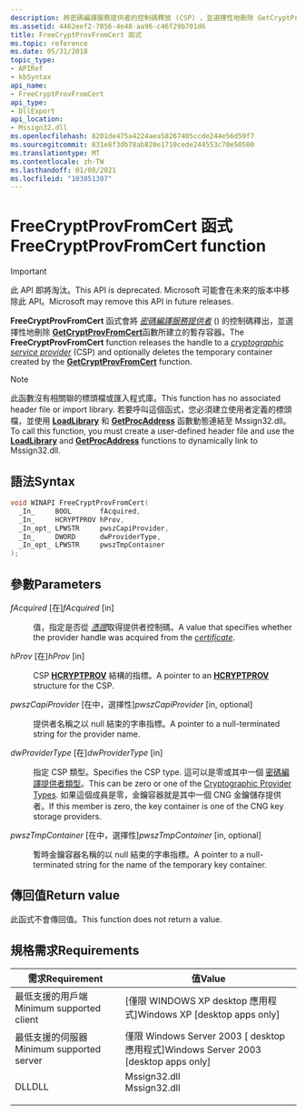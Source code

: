 ```yaml
---
description: 將密碼編譯服務提供者的控制碼釋放 (CSP) ，並選擇性地刪除 GetCryptProvFromCert 函式所建立的暫存容器。
ms.assetid: 4462eef2-7056-4e48-aa96-c46f29b701d6
title: FreeCryptProvFromCert 函式
ms.topic: reference
ms.date: 05/31/2018
topic_type:
- APIRef
- kbSyntax
api_name:
- FreeCryptProvFromCert
api_type:
- DllExport
api_location:
- Mssign32.dll
ms.openlocfilehash: 8201de475a4224aea58267405ccde244e56d59f7
ms.sourcegitcommit: 831e8f3db78ab820e1710cede244553c70e50500
ms.translationtype: MT
ms.contentlocale: zh-TW
ms.lasthandoff: 01/08/2021
ms.locfileid: "103851307"
---
```

# <a name="freecryptprovfromcert-function"></a><span data-ttu-id="97a33-103">FreeCryptProvFromCert 函式</span><span class="sxs-lookup"><span data-stu-id="97a33-103">FreeCryptProvFromCert function</span></span>

> [!IMPORTANT]
> <span data-ttu-id="97a33-104">此 API 即將淘汰。</span><span class="sxs-lookup"><span data-stu-id="97a33-104">This API is deprecated.</span></span> <span data-ttu-id="97a33-105">Microsoft 可能會在未來的版本中移除此 API。</span><span class="sxs-lookup"><span data-stu-id="97a33-105">Microsoft may remove this API in future releases.</span></span>

 

<span data-ttu-id="97a33-106">**FreeCryptProvFromCert** 函式會將 [*密碼編譯服務提供者*](../secgloss/c-gly.md) () 的控制碼釋出，並選擇性地刪除 [**GetCryptProvFromCert**](getcryptprovfromcert.md)函數所建立的暫存容器。</span><span class="sxs-lookup"><span data-stu-id="97a33-106">The **FreeCryptProvFromCert** function releases the handle to a [*cryptographic service provider*](../secgloss/c-gly.md) (CSP) and optionally deletes the temporary container created by the [**GetCryptProvFromCert**](getcryptprovfromcert.md) function.</span></span>

> [!Note]  
> <span data-ttu-id="97a33-107">此函數沒有相關聯的標頭檔或匯入程式庫。</span><span class="sxs-lookup"><span data-stu-id="97a33-107">This function has no associated header file or import library.</span></span> <span data-ttu-id="97a33-108">若要呼叫這個函式，您必須建立使用者定義的標頭檔，並使用 [**LoadLibrary**](/windows/win32/api/libloaderapi/nf-libloaderapi-loadlibrarya) 和 [**GetProcAddress**](/windows/win32/api/libloaderapi/nf-libloaderapi-getprocaddress) 函數動態連結至 Mssign32.dll。</span><span class="sxs-lookup"><span data-stu-id="97a33-108">To call this function, you must create a user-defined header file and use the [**LoadLibrary**](/windows/win32/api/libloaderapi/nf-libloaderapi-loadlibrarya) and [**GetProcAddress**](/windows/win32/api/libloaderapi/nf-libloaderapi-getprocaddress) functions to dynamically link to Mssign32.dll.</span></span>

 

## <a name="syntax"></a><span data-ttu-id="97a33-109">語法</span><span class="sxs-lookup"><span data-stu-id="97a33-109">Syntax</span></span>


```C++
void WINAPI FreeCryptProvFromCert(
  _In_     BOOL       fAcquired,
  _In_     HCRYPTPROV hProv,
  _In_opt_ LPWSTR     pwszCapiProvider,
  _In_     DWORD      dwProviderType,
  _In_opt_ LPWSTR     pwszTmpContainer
);
```



## <a name="parameters"></a><span data-ttu-id="97a33-110">參數</span><span class="sxs-lookup"><span data-stu-id="97a33-110">Parameters</span></span>

<dl> <dt>

<span data-ttu-id="97a33-111">*fAcquired* \[在\]</span><span class="sxs-lookup"><span data-stu-id="97a33-111">*fAcquired* \[in\]</span></span>
</dt> <dd>

<span data-ttu-id="97a33-112">值，指定是否從 [*憑證*](../secgloss/c-gly.md)取得提供者控制碼。</span><span class="sxs-lookup"><span data-stu-id="97a33-112">A value that specifies whether the provider handle was acquired from the [*certificate*](../secgloss/c-gly.md).</span></span>

</dd> <dt>

<span data-ttu-id="97a33-113">*hProv* \[在\]</span><span class="sxs-lookup"><span data-stu-id="97a33-113">*hProv* \[in\]</span></span>
</dt> <dd>

<span data-ttu-id="97a33-114">CSP [**HCRYPTPROV**](hcryptprov.md) 結構的指標。</span><span class="sxs-lookup"><span data-stu-id="97a33-114">A pointer to an [**HCRYPTPROV**](hcryptprov.md) structure for the CSP.</span></span>

</dd> <dt>

<span data-ttu-id="97a33-115">*pwszCapiProvider* \[在中，選擇性\]</span><span class="sxs-lookup"><span data-stu-id="97a33-115">*pwszCapiProvider* \[in, optional\]</span></span>
</dt> <dd>

<span data-ttu-id="97a33-116">提供者名稱之以 null 結束的字串指標。</span><span class="sxs-lookup"><span data-stu-id="97a33-116">A pointer to a null-terminated string for the provider name.</span></span>

</dd> <dt>

<span data-ttu-id="97a33-117">*dwProviderType* \[在\]</span><span class="sxs-lookup"><span data-stu-id="97a33-117">*dwProviderType* \[in\]</span></span>
</dt> <dd>

<span data-ttu-id="97a33-118">指定 CSP 類型。</span><span class="sxs-lookup"><span data-stu-id="97a33-118">Specifies the CSP type.</span></span> <span data-ttu-id="97a33-119">這可以是零或其中一個 [密碼編譯提供者類型](cryptographic-provider-types.md)。</span><span class="sxs-lookup"><span data-stu-id="97a33-119">This can be zero or one of the [Cryptographic Provider Types](cryptographic-provider-types.md).</span></span> <span data-ttu-id="97a33-120">如果這個成員是零，金鑰容器就是其中一個 CNG 金鑰儲存提供者。</span><span class="sxs-lookup"><span data-stu-id="97a33-120">If this member is zero, the key container is one of the CNG key storage providers.</span></span>

</dd> <dt>

<span data-ttu-id="97a33-121">*pwszTmpContainer* \[在中，選擇性\]</span><span class="sxs-lookup"><span data-stu-id="97a33-121">*pwszTmpContainer* \[in, optional\]</span></span>
</dt> <dd>

<span data-ttu-id="97a33-122">暫時金鑰容器名稱的以 null 結束的字串指標。</span><span class="sxs-lookup"><span data-stu-id="97a33-122">A pointer to a null-terminated string for the name of the temporary key container.</span></span>

</dd> </dl>

## <a name="return-value"></a><span data-ttu-id="97a33-123">傳回值</span><span class="sxs-lookup"><span data-stu-id="97a33-123">Return value</span></span>

<span data-ttu-id="97a33-124">此函式不會傳回值。</span><span class="sxs-lookup"><span data-stu-id="97a33-124">This function does not return a value.</span></span>

## <a name="requirements"></a><span data-ttu-id="97a33-125">規格需求</span><span class="sxs-lookup"><span data-stu-id="97a33-125">Requirements</span></span>



| <span data-ttu-id="97a33-126">需求</span><span class="sxs-lookup"><span data-stu-id="97a33-126">Requirement</span></span> | <span data-ttu-id="97a33-127">值</span><span class="sxs-lookup"><span data-stu-id="97a33-127">Value</span></span> |
|-------------------------------------|-----------------------------------------------------------------------------------------|
| <span data-ttu-id="97a33-128">最低支援的用戶端</span><span class="sxs-lookup"><span data-stu-id="97a33-128">Minimum supported client</span></span><br/> | <span data-ttu-id="97a33-129">\[僅限 WINDOWS XP desktop 應用程式\]</span><span class="sxs-lookup"><span data-stu-id="97a33-129">Windows XP \[desktop apps only\]</span></span><br/>                                             |
| <span data-ttu-id="97a33-130">最低支援的伺服器</span><span class="sxs-lookup"><span data-stu-id="97a33-130">Minimum supported server</span></span><br/> | <span data-ttu-id="97a33-131">僅限 Windows Server 2003 \[ desktop 應用程式\]</span><span class="sxs-lookup"><span data-stu-id="97a33-131">Windows Server 2003 \[desktop apps only\]</span></span><br/>                                    |
| <span data-ttu-id="97a33-132">DLL</span><span class="sxs-lookup"><span data-stu-id="97a33-132">DLL</span></span><br/>                      | <dl> <span data-ttu-id="97a33-133"><dt>Mssign32.dll</dt></span><span class="sxs-lookup"><span data-stu-id="97a33-133"><dt>Mssign32.dll</dt></span></span> </dl> |



 

 
